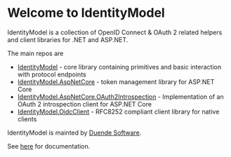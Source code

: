 # Welcome to IdentityModel

IdentityModel is a collection of OpenID Connect & OAuth 2 related helpers and client libraries for .NET and ASP.NET.

The main repos are

* [IdentityModel](https://github.com/IdentityModel/IdentityModel) - core library containing primitives and basic interaction with protocol endpoints
* [IdentityModel.AspNetCore](https://github.com/IdentityModel/IdentityModel.AspNetCore) - token management library for ASP.NET Core
* [IdentityModel.AspNetCore.OAuth2Introspection](https://github.com/IdentityModel/IdentityModel.AspNetCore.OAuth2Introspection) - Implementation of an OAuth 2 introspection client for ASP.NET Core
* [IdentityModel.OidcClient](https://github.com/IdentityModel/IdentityModel.OidcClient) - RFC8252 compliant client library for native clients

IdentityModel is mainted by [Duende Software](https://duendesoftware.com).

See [here](https://identitymodel.readthedocs.io/en/latest/) for documentation.
